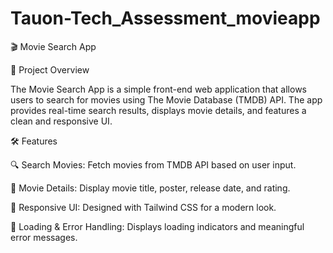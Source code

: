 # Tauon-Tech_Assessment_movieapp
🎬 Movie Search App

🚀 Project Overview

The Movie Search App is a simple front-end web application that allows users to search for movies using The Movie Database (TMDB) API. The app provides real-time search results, displays movie details, and features a clean and responsive UI.

🛠️ Features

🔍 Search Movies: Fetch movies from TMDB API based on user input.

📄 Movie Details: Display movie title, poster, release date, and rating.

🎨 Responsive UI: Designed with Tailwind CSS for a modern look.

🔄 Loading & Error Handling: Displays loading indicators and meaningful error messages.
